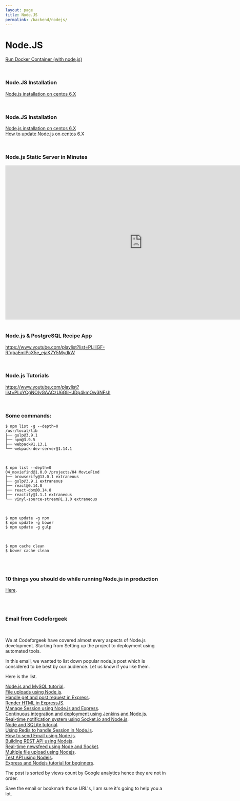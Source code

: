 ```yaml
---
layout: page
title: Node.JS
permalink: /backend/nodejs/
---
```


# Node.JS



<a href="/env/docker/run-container/">Run Docker Container (with node.js)</a>

<br/>

### Node.JS Installation

[Node.js installation on centos 6.X](/backend/nodejs/installation-on-centos-6/)

<br/>

### Node.JS Installation

[Node.js installation on centos 6.X](/backend/nodejs/installation-on-centos-6/)  
[How to update Node.js on centos 6.X](/backend/nodejs/update-nodejs-on-centos-6/)


<br/>

### Node.js Static Server in Minutes

<div align="center">
    <iframe width="853" height="480" src="https://www.youtube.com/embed/Moy6QIpp7Zw" frameborder="0" allowfullscreen></iframe>
</div>

<br/>

### Node.js & PostgreSQL Recipe App
https://www.youtube.com/playlist?list=PLillGF-RfqbaEmlPcX5e_ejaK7Y5MydkW


<br/>

### Node.js Tutorials
https://www.youtube.com/playlist?list=PLoYCgNOIyGAACzU6GliHJDp4kmOw3NFsh


<br/>

### Some commands:


    $ npm list -g --depth=0
    /usr/local/lib
    ├── gulp@3.9.1
    ├── npm@3.9.5
    ├── webpack@1.13.1
    └── webpack-dev-server@1.14.1


<br/>

    $ npm list --depth=0
    04_moviefind@1.0.0 /projects/04 MovieFind
    ├── browserify@13.0.1 extraneous
    ├── gulp@3.9.1 extraneous
    ├── react@0.14.8
    ├── react-dom@0.14.8
    ├── reactify@1.1.1 extraneous
    └── vinyl-source-stream@1.1.0 extraneous



<br/>

    $ npm update -g npm
    $ npm update -g bower
    $ npm update -g gulp

<br/>

    $ npm cache clean
    $ bower cache clean


<br/>
<br/>

### 10 things you should do while running Node.js in production


<a href="https://codeforgeek.com/2016/09/10-things-running-node-js-production/" rel="nofollow">Here</a>.  

<br/>
<br/>

### Email from Codeforgeek

<br/>

We at Codeforgeek have covered almost every aspects of Node.js development. Starting from Setting up the project to deployment using automated tools.

In this email, we wanted to list down popular node.js post which is considered to be best by our audience. Let us know if you like them.

Here is the list.

<a href="https://codeforgeek.com/2015/01/nodejs-mysql-tutorial/" rel="nofollow">Node.js and MySQL tutorial</a>.  
<a href="https://codeforgeek.com/2014/11/file-uploads-using-node-js/" rel="nofollow">File uploads using Node.js</a>.  
<a href="https://codeforgeek.com/2014/09/handle-get-post-request-express-4/" rel="nofollow">Handle get and post request in Express</a>.  
<a href="https://codeforgeek.com/2015/01/render-html-file-expressjs/" rel="nofollow">Render HTML in ExpressJS</a>.  
<a href="https://codeforgeek.com/2014/09/manage-session-using-node-js-express-4/" rel="nofollow">Manage Session using Node.js and Express</a>.  
<a href="https://codeforgeek.com/2016/04/continuous-integration-deployment-jenkins-node-js/" rel="nofollow">Continuous integration and deployment using Jenkins and Node.js</a>.  
<a href="https://codeforgeek.com/2015/09/real-time-notification-system-using-socket-io/" rel="nofollow">Real-time notification system using Socket.io and Node.js</a>.  
<a href="https://codeforgeek.com/2014/07/node-sqlite-tutorial/" rel="nofollow">Node and SQLite tutorial</a>.  
<a href="https://codeforgeek.com/2015/07/using-redis-to-handle-session-in-node-js/" rel="nofollow">Using Redis to handle Session in Node.js</a>.  
<a href="https://codeforgeek.com/2014/07/send-e-mail-node-js/" rel="nofollow">How to send Email using Node.js</a>.  
<a href="https://codeforgeek.com/2015/03/restful-api-node-and-express-4/" rel="nofollow">Building REST API using Nodejs</a>.  
<a href="https://codeforgeek.com/2015/03/real-time-app-socket-io/" rel="nofollow">Real-time newsfeed using Node and Socket</a>.  
<a href="https://codeforgeek.com/2016/01/multiple-file-upload-node-js/" rel="nofollow">Multiple file upload using Nodejs</a>.  
<a href="https://codeforgeek.com/2015/07/unit-testing-nodejs-application-using-mocha/" rel="nofollow">Test API using Nodejs</a>.  
<a href="https://codeforgeek.com/2014/06/express-nodejs-tutorial/" rel="nofollow">Express and Nodejs tutorial for beginners</a>.  




The post is sorted by views count by Google analytics hence they are not in order.

Save the email or bookmark those URL's, I am sure it's going to help you a lot.
